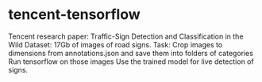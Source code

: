# tencent-tensorflow

Tencent research paper: Traffic-Sign Detection and Classification in the Wild
Dataset: 17Gb of images of road signs.
Task: Crop images to dimensions from annotations.json and save them into folders of categories
      Run tensorflow on those images
      Use the trained model for live detection of signs.
